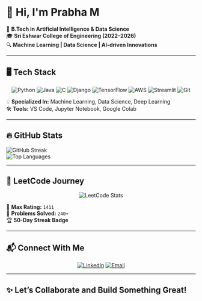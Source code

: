 # 👋 Hi, I'm **Prabha M**  

🚀 **B.Tech in Artificial Intelligence & Data Science**  
🎓 **Sri Eshwar College of Engineering (2022–2026)**  
🔍 **Machine Learning | Data Science | AI-driven Innovations**  

---

## 🖥️ **Tech Stack**  

<div align="center">
  <img src="https://img.shields.io/badge/Python-3776AB?style=for-the-badge&logo=python&logoColor=white" alt="Python" />
  <img src="https://img.shields.io/badge/Java-007396?style=for-the-badge&logo=java&logoColor=white" alt="Java" />
  <img src="https://img.shields.io/badge/C-00599C?style=for-the-badge&logo=c&logoColor=white" alt="C" />
  <img src="https://img.shields.io/badge/Django-092E20?style=for-the-badge&logo=django&logoColor=white" alt="Django" />
  <img src="https://img.shields.io/badge/TensorFlow-FF6F00?style=for-the-badge&logo=tensorflow&logoColor=white" alt="TensorFlow" />
  <img src="https://img.shields.io/badge/AWS-232F3E?style=for-the-badge&logo=amazon-aws&logoColor=white" alt="AWS" />
  <img src="https://img.shields.io/badge/Streamlit-FF4B4B?style=for-the-badge&logo=streamlit&logoColor=white" alt="Streamlit" />
  <img src="https://img.shields.io/badge/Git-F05032?style=for-the-badge&logo=git&logoColor=white" alt="Git" />
</div>

💡 **Specialized In:** Machine Learning, Data Science, Deep Learning  
🛠️ **Tools:** VS Code, Jupyter Notebook, Google Colab  

---

## 🔥 **GitHub Stats**  

![GitHub Streak](https://streak-stats.demolab.com?user=prabhaM07&theme=radical&hide_border=true)  
![Top Languages](https://github-readme-stats.vercel.app/api/top-langs/?username=your-username&layout=compact&theme=radical&hide_border=true)  

---

## 🚀 **LeetCode Journey**  

<div align="center">
  <img src="https://leetcard.jacoblin.cool/user5402eU?theme=dark&ext=heatmap" alt="LeetCode Stats" />
</div>

🧩 **Max Rating:** `1411`  
🌟 **Problems Solved:** `240+`  
🏆 **50-Day Streak Badge**  

---

## 📬 **Connect With Me**  

<div align="center">
  <a href="https://linkedin.com/in/prabha06"><img src="https://img.shields.io/badge/LinkedIn-%230A66C2.svg?style=for-the-badge&logo=linkedin&logoColor=white" alt="LinkedIn"></a>
  <a href="mailto:prabha.m2022ai-ds@sece.ac.in"><img src="https://img.shields.io/badge/Email-D14836?style=for-the-badge&logo=gmail&logoColor=white" alt="Email"></a>
</div>

---

## ✨ **Let’s Collaborate and Build Something Great!**  
